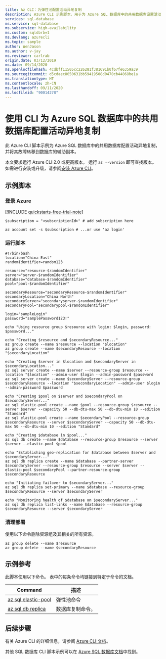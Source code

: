 ```yaml
---
title: Az CLI：为弹性池配置活动异地复制
description: Azure CLI 示例脚本，用于为 Azure SQL 数据库中的共用数据库设置活动异地复制并进行故障转移。
services: sql-database
ms.service: sql-database
ms.subservice: high-availability
ms.custom: sqldbrb=1
ms.devlang: azurecli
ms.topic: sample
author: WenJason
ms.author: v-jay
ms.reviewer: carlrab
origin.date: 03/12/2019
ms.date: 09/14/2020
ms.openlocfilehash: 4cdbff11505cc226281f381691b0f67fe6359a39
ms.sourcegitcommit: d5cdaec8050631bb59419508d0470cb44868be1a
ms.translationtype: HT
ms.contentlocale: zh-CN
ms.lasthandoff: 09/11/2020
ms.locfileid: "90014278"
---
```

# <a name="use-cli-to-configure-active-geo-replication-for-a-pooled-database-in-azure-sql-database"></a>使用 CLI 为 Azure SQL 数据库中的共用数据库配置活动异地复制

此 Azure CLI 脚本示例为 Azure SQL 数据库中的共用数据库配置活动异地复制，并将其故障转移到数据库的辅助副本。

本文要求运行 Azure CLI 2.0 或更高版本。 运行 `az --version` 即可查找版本。 如需进行安装或升级，请参阅[安装 Azure CLI](/cli/install-azure-cli)。

## <a name="sample-script"></a>示例脚本

### <a name="sign-in-to-azure"></a>登录 Azure

[!INCLUDE [quickstarts-free-trial-note](../../../includes/quickstarts-free-trial-note.md)]

```azurecli
$subscription = "<subscriptionId>" # add subscription here

az account set -s $subscription # ...or use 'az login'
```

### <a name="run-the-script"></a>运行脚本

```azurecli
#!/bin/bash
location="China East"
randomIdentifier=random123

resource="resource-$randomIdentifier"
server="server-$randomIdentifier"
database="database-$randomIdentifier"
pool="pool-$randomIdentifier"

secondaryResource="secondaryResource-$randomIdentifier"
secondaryLocation="China North"
secondaryServer="secondaryserver-$randomIdentifier"
secondaryPool="secondarypool-$randomIdentifier"

login="sampleLogin"
password="samplePassword123!"

echo "Using resource group $resource with login: $login, password: $password..."

echo "Creating $resource and $secondaryResource..."
az group create --name $resource --location "$location"
az group create --name $secondaryResource --location "$secondaryLocation"

echo "Creating $server in $location and $secondaryServer in $secondaryLocation..."
az sql server create --name $server --resource-group $resource --location "$location" --admin-user $login --admin-password $password
az sql server create --name $secondaryServer --resource-group $secondaryResource --location "$secondaryLocation" --admin-user $login --admin-password $password

echo "Creating $pool on $server and $secondaryPool on $secondaryServer..."
az sql elastic-pool create --name $pool --resource-group $resource --server $server --capacity 50 --db-dtu-max 50 --db-dtu-min 10 --edition "Standard"
az sql elastic-pool create --name $secondaryPool --resource-group $secondaryResource --server $secondaryServer --capacity 50 --db-dtu-max 50 --db-dtu-min 10 --edition "Standard"

echo "Creating $database in $pool..."
az sql db create --name $database --resource-group $resource --server $server --elastic-pool $pool

echo "Establishing geo-replication for $database between $server and $secondaryServer..."
az sql db replica create --name $database --partner-server $secondaryServer --resource-group $resource --server $server --elastic-pool $secondaryPool --partner-resource-group $secondaryResource

echo "Initiating failover to $secondaryServer..."
az sql db replica set-primary --name $database --resource-group $secondaryResource --server $secondaryServer

echo "Monitoring health of $database on $secondaryServer..."
az sql db replica list-links --name $database --resource-group $secondaryResource --server $secondaryServer
```

### <a name="clean-up-deployment"></a>清理部署

使用以下命令删除资源组及其相关的所有资源。

```azurecli
az group delete --name $resource
az group delete --name $secondaryResource
```

## <a name="sample-reference"></a>示例参考

此脚本使用以下命令。 表中的每条命令均链接到特定于命令的文档。

| Command | 描述 |
|---|---|
| [az sql elastic-pool](/cli/sql/elastic-pool) | 弹性池命令 |
| [az sql db replica](/cli/sql/db/replica) | 数据库复制命令。 |

## <a name="next-steps"></a>后续步骤

有关 Azure CLI 的详细信息，请参阅 [Azure CLI 文档](/cli/)。

其他 SQL 数据库 CLI 脚本示例可以在 [Azure SQL 数据库文档](../../azure-sql/database/az-cli-script-samples-content-guide.md)中找到。

